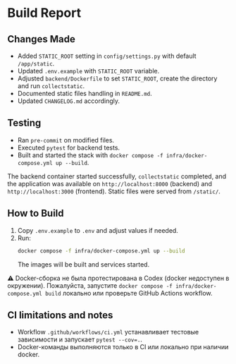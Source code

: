 # Build Report

## Changes Made

- Added `STATIC_ROOT` setting in `config/settings.py` with default `/app/static`.
- Updated `.env.example` with `STATIC_ROOT` variable.
- Adjusted `backend/Dockerfile` to set `STATIC_ROOT`, create the directory and run `collectstatic`.
- Documented static files handling in `README.md`.
- Updated `CHANGELOG.md` accordingly.

## Testing

- Ran `pre-commit` on modified files.
- Executed `pytest` for backend tests.
- Built and started the stack with `docker compose -f infra/docker-compose.yml up --build`.

The backend container started successfully, `collectstatic` completed, and the application was available on `http://localhost:8000` (backend) and `http://localhost:3000` (frontend). Static files were served from `/static/`.

## How to Build

1. Copy `.env.example` to `.env` and adjust values if needed.
2. Run:
   ```bash
   docker compose -f infra/docker-compose.yml up --build
   ```
   The images will be built and services started.

⚠️ Docker-сборка не была протестирована в Codex (docker недоступен в окружении).
Пожалуйста, запустите `docker compose -f infra/docker-compose.yml build` локально или проверьте GitHub Actions workflow.

## CI limitations and notes

- Workflow `.github/workflows/ci.yml` устанавливает тестовые зависимости и запускает `pytest --cov=.`.
- Docker-команды выполняются только в CI или локально при наличии docker.
